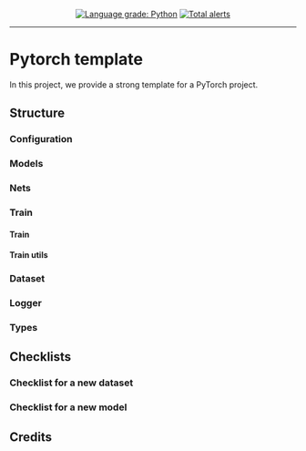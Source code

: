 <p align="center">
    <a href="https://lgtm.com/projects/g/itaigat/pytorch-template/context:python"><img alt="Language grade: Python" src="https://img.shields.io/lgtm/grade/python/g/itaigat/pytorch-template.svg?logo=lgtm&logoWidth=18"/></a>
    <a href="https://lgtm.com/projects/g/itaigat/pytorch-template/alerts/"><img alt="Total alerts" src="https://img.shields.io/lgtm/alerts/g/itaigat/pytorch-template.svg?logo=lgtm&logoWidth=18"/></a>
</p>

----------------------

# Pytorch template
In this project, we provide a strong template for a PyTorch project.

## Structure
### Configuration
### Models
### Nets
### Train
#### Train
#### Train utils
### Dataset
### Logger
### Types

## Checklists
### Checklist for a new dataset
### Checklist for a new model

## Credits